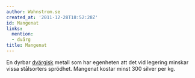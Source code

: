 ```yaml
---
author: Wahnstrom.se
created_at: '2011-12-28T18:52:28Z'
id: Mangenat
links:
  mention:
  - dvärg
title: Mangenat
---
```


En dyrbar [dvärgisk] metall som har egenheten att det vid legering minskar vissa stålsorters
sprödhet. Mangenat kostar minst 300 silver per kg.

  [dvärgisk]: dvärg